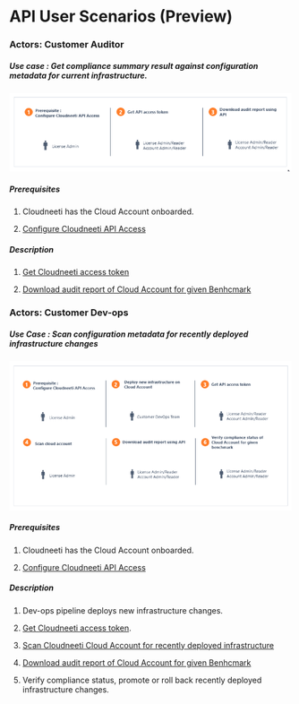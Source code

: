# API User Scenarios (Preview)

### Actors: Customer Auditor

##### Use case : Get compliance summary result against configuration metadata for current infrastructure.

![Auditor Use Case](.././images/customerAPI/apiUseCaseAuditor.png#thumbnail_1)

##### Prerequisites

1. Cloudneeti has the Cloud Account onboarded.

2. [Configure Cloudneeti API Access](../../administratorGuide/configureCloudneetiAPIAccess)

##### Description

1. [Get Cloudneeti access token](../../userGuide/getAccessTokenAPI)

2. [Download audit report of Cloud Account for given Benhcmark](../../userGuide/auditReportAPI)
 

### Actors: Customer Dev-ops

##### Use Case : Scan configuration metadata for recently deployed infrastructure changes

![Devops Use Case](.././images/customerAPI/apiUseCaseDevops.png#thumbnail_1)

##### Prerequisites

1. Cloudneeti has the Cloud Account onboarded.

2. [Configure Cloudneeti API Access](../../administratorGuide/configureCloudneetiAPIAccess)

##### Description
1. Dev-ops pipeline deploys new infrastructure changes.

2. [Get Cloudneeti access token](../../userGuide/getAccessTokenAPI).

3. [Scan Cloudneeti Cloud Account for recently deployed infrastructure](../../userGuide/getAccessTokenAPI)

4. [Download audit report of Cloud Account for given Benhcmark](../../userGuide/auditReportAPI)

5. Verify compliance status, promote or roll back recently deployed infrastructure changes.
